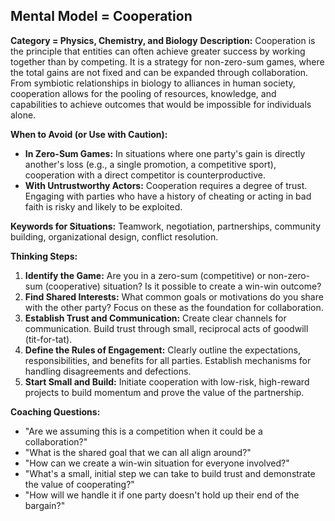 ## Mental Model = Cooperation

**Category = Physics, Chemistry, and Biology**
**Description:** 
Cooperation is the principle that entities can often achieve greater success by working together than by competing. It is a strategy for non-zero-sum games, where the total gains are not fixed and can be expanded through collaboration. From symbiotic relationships in biology to alliances in human society, cooperation allows for the pooling of resources, knowledge, and capabilities to achieve outcomes that would be impossible for individuals alone.

**When to Avoid (or Use with Caution):**
- **In Zero-Sum Games:** In situations where one party's gain is directly another's loss (e.g., a single promotion, a competitive sport), cooperation with a direct competitor is counterproductive.
- **With Untrustworthy Actors:** Cooperation requires a degree of trust. Engaging with parties who have a history of cheating or acting in bad faith is risky and likely to be exploited.

**Keywords for Situations:**
Teamwork, negotiation, partnerships, community building, organizational design, conflict resolution.

**Thinking Steps:**
1. **Identify the Game:** Are you in a zero-sum (competitive) or non-zero-sum (cooperative) situation? Is it possible to create a win-win outcome?
2. **Find Shared Interests:** What common goals or motivations do you share with the other party? Focus on these as the foundation for collaboration.
3. **Establish Trust and Communication:** Create clear channels for communication. Build trust through small, reciprocal acts of goodwill (tit-for-tat).
4. **Define the Rules of Engagement:** Clearly outline the expectations, responsibilities, and benefits for all parties. Establish mechanisms for handling disagreements and defections.
5. **Start Small and Build:** Initiate cooperation with low-risk, high-reward projects to build momentum and prove the value of the partnership.

**Coaching Questions:**
- "Are we assuming this is a competition when it could be a collaboration?"
- "What is the shared goal that we can all align around?"
- "How can we create a win-win situation for everyone involved?"
- "What's a small, initial step we can take to build trust and demonstrate the value of cooperating?"
- "How will we handle it if one party doesn't hold up their end of the bargain?"